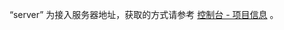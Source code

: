 <div class="mk-hint">

“server” 为接入服务器地址，获取的方式请参考 
[控制台 - 项目信息](https://doc-zh.zego.im/article/12107#2_2) 。
</div>












